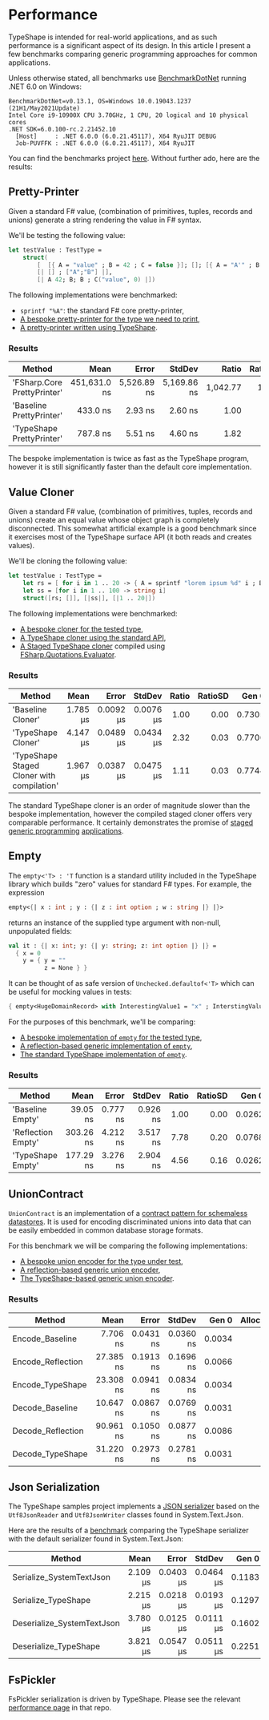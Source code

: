 # Performance

TypeShape is intended for real-world applications, and as such performance is a significant aspect of its design.
In this article I present a few benchmarks comparing generic programming approaches for common applications.

Unless otherwise stated, all benchmarks use [BenchmarkDotNet](https://benchmarkdotnet.org/) running .NET 6.0 on Windows:
```
BenchmarkDotNet=v0.13.1, OS=Windows 10.0.19043.1237 (21H1/May2021Update)
Intel Core i9-10900X CPU 3.70GHz, 1 CPU, 20 logical and 10 physical cores
.NET SDK=6.0.100-rc.2.21452.10
  [Host]     : .NET 6.0.0 (6.0.21.45117), X64 RyuJIT DEBUG
  Job-PUVFFK : .NET 6.0.0 (6.0.21.45117), X64 RyuJIT
```
You can find the benchmarks project [here](https://github.com/eiriktsarpalis/TypeShape/tree/master/tests/TypeShape.Benchmarks).
Without further ado, here are the results:

## Pretty-Printer

Given a standard F# value, (combination of primitives, tuples, records and unions)
generate a string rendering the value in F# syntax.

We'll be testing the following value:
```fsharp
let testValue : TestType = 
    struct(
        [  [{ A = "value" ; B = 42 ; C = false }]; []; [{ A = "A'" ; B = 0 ; C = true }] ],
        [| [] ; ["A";"B"] |], 
        [| A 42; B; B ; C("value", 0) |])
```

The following implementations were benchmarked:

* `sprintf "%A"`: the standard F# core pretty-printer,
* [A bespoke pretty-printer for the type we need to print](https://github.com/eiriktsarpalis/TypeShape/blob/57845c26d55d2d0ac9b4a2ead47cee446dbd2db7/tests/TypeShape.Benchmarks/PrettyPrinter.fs#L25-L85),
* [A pretty-printer written using TypeShape](https://github.com/eiriktsarpalis/TypeShape/blob/57845c26d55d2d0ac9b4a2ead47cee446dbd2db7/samples/TypeShape.Samples/HKT/PrettyPrinter.fs).
  
### Results

|                      Method |         Mean |       Error |      StdDev |    Ratio | RatioSD |   Gen 0 | Allocated |
|---------------------------- |-------------:|------------:|------------:|---------:|--------:|--------:|----------:|
| &#39;FSharp.Core PrettyPrinter&#39; | 451,631.0 ns | 5,526.89 ns | 5,169.86 ns | 1,042.77 |   14.75 | 15.1367 |    153 KB |
|    &#39;Baseline PrettyPrinter&#39; |     433.0 ns |     2.93 ns |     2.60 ns |     1.00 |    0.00 |  0.1144 |      1 KB |
|   &#39;TypeShape PrettyPrinter&#39; |     787.8 ns |     5.51 ns |     4.60 ns |     1.82 |    0.01 |  0.1450 |      1 KB |

The bespoke implementation is twice as fast as the TypeShape program,
however it is still significantly faster than the default core implementation.

## Value Cloner

Given a standard F# value, (combination of primitives, tuples, records and unions)
create an equal value whose object graph is completely disconnected.
This somewhat artificial example is a good benchmark since it exercises most of the
TypeShape surface API (it both reads and creates values).

We'll be cloning the following value:
```fsharp
let testValue : TestType =
    let rs = [ for i in 1 .. 20 -> { A = sprintf "lorem ipsum %d" i ; B = i ; C = i % 2 = 0 } ]
    let ss = [for i in 1 .. 100 -> string i]
    struct([rs; []], [|ss|], [|1 .. 20|])
```

The following implementations were benchmarked:
* [A bespoke cloner for the tested type](https://github.com/eiriktsarpalis/TypeShape/blob/57845c26d55d2d0ac9b4a2ead47cee446dbd2db7/tests/TypeShape.Benchmarks/Clone.fs#L14-L24),
* [A TypeShape cloner using the standard API](https://github.com/eiriktsarpalis/TypeShape/blob/57845c26d55d2d0ac9b4a2ead47cee446dbd2db7/src/TypeShape/Applications/Clone.fs),
* [A Staged TypeShape cloner](https://github.com/eiriktsarpalis/TypeShape/blob/57845c26d55d2d0ac9b4a2ead47cee446dbd2db7/tests/TypeShape.Tests/StagedClone.fs) compiled using [FSharp.Quotations.Evaluator](https://github.com/fsprojects/FSharp.Quotations.Evaluator).

### Results

|                                     Method |     Mean |     Error |    StdDev | Ratio | RatioSD |  Gen 0 |  Gen 1 | Allocated |
|------------------------------------------- |---------:|----------:|----------:|------:|--------:|-------:|-------:|----------:|
|                          &#39;Baseline Cloner&#39; | 1.785 μs | 0.0092 μs | 0.0076 μs |  1.00 |    0.00 | 0.7305 | 0.0153 |      7 KB |
|                         &#39;TypeShape Cloner&#39; | 4.147 μs | 0.0489 μs | 0.0434 μs |  2.32 |    0.03 | 0.7706 | 0.0153 |      8 KB |
| &#39;TypeShape Staged Cloner with compilation&#39; | 1.967 μs | 0.0387 μs | 0.0475 μs |  1.11 |    0.03 | 0.7744 | 0.0153 |      8 KB |

The standard TypeShape cloner is an order of magnitude slower than the bespoke implementation,
however the compiled staged cloner offers very comparable performance.
It certainly demonstrates the promise of [staged generic programming](http://fssnip.azurewebsites.net/7Ry/title/Staged-Generic-Equality)
[applications](http://fssnip.azurewebsites.net/7Rz/title/Staged-Generic-Hashcodes).

## Empty

The `empty<'T> : 'T` function is a standard utility included in the TypeShape library which
builds "zero" values for standard F# types. For example, the expression
```fsharp
empty<{| x : int ; y : {| z : int option ; w : string |} |}>
```
returns an instance of the supplied type argument with non-null, unpopulated fields:
```fsharp
val it : {| x: int; y: {| y: string; z: int option |} |} =
  { x = 0
    y = { y = ""
          z = None } }
```
It can be thought of as safe version of `Unchecked.defaultof<'T>` which can be useful for mocking values in tests:
```fsharp
{ empty<HugeDomainRecord> with InterestingValue1 = "x" ; InterstingValue2 = 42 }
```

For the purposes of this benchmark, we'll be comparing:
* [A bespoke implementation of `empty` for the tested type](https://github.com/eiriktsarpalis/TypeShape/blob/08a90e8a5bbb8fc1293037a10d0c6b8ef55c518e/tests/TypeShape.Benchmarks/Empty.fs#L20-L21),
* [A reflection-based generic implementation of `empty`](https://github.com/eiriktsarpalis/TypeShape/blob/08a90e8a5bbb8fc1293037a10d0c6b8ef55c518e/tests/TypeShape.Benchmarks/Empty.fs#L23-L54),
* [The standard TypeShape implementation of `empty`](https://github.com/eiriktsarpalis/TypeShape/blob/08a90e8a5bbb8fc1293037a10d0c6b8ef55c518e/src/TypeShape/Applications/Empty.fs).

### Results

|             Method |      Mean |    Error |   StdDev | Ratio | RatioSD |  Gen 0 | Allocated |
|------------------- |----------:|---------:|---------:|------:|--------:|-------:|----------:|
|   &#39;Baseline Empty&#39; |  39.05 ns | 0.777 ns | 0.926 ns |  1.00 |    0.00 | 0.0262 |     264 B |
| &#39;Reflection Empty&#39; | 303.26 ns | 4.212 ns | 3.517 ns |  7.78 |    0.20 | 0.0768 |     776 B |
|  &#39;TypeShape Empty&#39; | 177.29 ns | 3.276 ns | 2.904 ns |  4.56 |    0.16 | 0.0262 |     264 B |

## UnionContract

`UnionContract` is an implementation of a [contract pattern for schemaless datastores](https://eiriktsarpalis.wordpress.com/2018/10/30/a-contract-pattern-for-schemaless-datastores/).
It is used for encoding discriminated unions into data that can be easily embedded in common database storage formats.

For this benchmark we will be comparing the following implementations:

* [A bespoke union encoder for the type under test](https://github.com/eiriktsarpalis/TypeShape/blob/08a90e8a5bbb8fc1293037a10d0c6b8ef55c518e/tests/TypeShape.Benchmarks/UnionContract.fs#L36-L66),
* [A reflection-based generic union encoder](https://github.com/eiriktsarpalis/TypeShape/blob/08a90e8a5bbb8fc1293037a10d0c6b8ef55c518e/tests/TypeShape.Benchmarks/UnionContract.fs#L68-L87),
* [The TypeShape-based generic union encoder](https://github.com/eiriktsarpalis/TypeShape/blob/08a90e8a5bbb8fc1293037a10d0c6b8ef55c518e/src/TypeShape/Applications/UnionContract.fs).

### Results

|            Method |      Mean |     Error |    StdDev |  Gen 0 | Allocated |
|------------------ |----------:|----------:|----------:|-------:|----------:|
|   Encode_Baseline |  7.706 ns | 0.0431 ns | 0.0360 ns | 0.0034 |      34 B |
| Encode_Reflection | 27.385 ns | 0.1913 ns | 0.1696 ns | 0.0066 |      66 B |
|  Encode_TypeShape | 23.308 ns | 0.0941 ns | 0.0834 ns | 0.0034 |      34 B |
|   Decode_Baseline | 10.647 ns | 0.0867 ns | 0.0769 ns | 0.0031 |      31 B |
| Decode_Reflection | 90.961 ns | 0.1050 ns | 0.0877 ns | 0.0086 |      87 B |
|  Decode_TypeShape | 31.220 ns | 0.2973 ns | 0.2781 ns | 0.0031 |      31 B |

## Json Serialization

The TypeShape samples project implements a [JSON serializer](https://github.com/eiriktsarpalis/TypeShape/blob/main/samples/TypeShape.Samples/HKT/JsonSerializer.fs) based on the `Utf8JsonReader` and `Utf8JsonWriter` classes found in System.Text.Json.

Here are the results of a [benchmark](https://github.com/eiriktsarpalis/TypeShape/blob/main/tests/TypeShape.Benchmarks/JsonSerializer.fs) comparing the TypeShape serializer with the default serializer found in System.Text.Json:

|                     Method |     Mean |     Error |    StdDev |  Gen 0 | Allocated |
|--------------------------- |---------:|----------:|----------:|-------:|----------:|
|   Serialize_SystemTextJson | 2.109 μs | 0.0403 μs | 0.0464 μs | 0.1183 |      1 KB |
|        Serialize_TypeShape | 2.215 μs | 0.0218 μs | 0.0193 μs | 0.1297 |      1 KB |
| Deserialize_SystemTextJson | 3.780 μs | 0.0125 μs | 0.0111 μs | 0.1602 |      2 KB |
|      Deserialize_TypeShape | 3.821 μs | 0.0547 μs | 0.0511 μs | 0.2251 |      2 KB |

## FsPickler

FsPickler serialization is driven by TypeShape. Please see the relevant [performance page](https://github.com/mbraceproject/FsPickler/wiki/.NET-Core-Benchmarks) in that repo.
